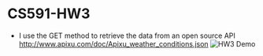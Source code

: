 # CS591-HW3
- I use the GET method to retrieve the data from an open source API http://www.apixu.com/doc/Apixu_weather_conditions.json
![HW3 Demo](https://github.com/JesusJoey/CS591-HW3/master/demo-image.png)
